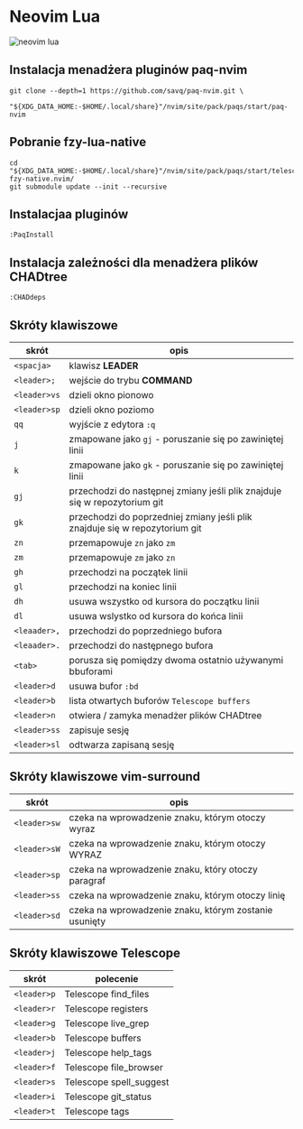 # Neovim Lua

![neovim lua](https://raw.githubusercontent.com/hattori-hanz0/neovim-config/main/img/neovim-lua.png)

## Instalacja menadżera pluginów paq-nvim

```
git clone --depth=1 https://github.com/savq/paq-nvim.git \
    "${XDG_DATA_HOME:-$HOME/.local/share}"/nvim/site/pack/paqs/start/paq-nvim
```

## Pobranie fzy-lua-native

```
cd "${XDG_DATA_HOME:-$HOME/.local/share}"/nvim/site/pack/paqs/start/telescope-fzy-native.nvim/
git submodule update --init --recursive
```

## Instalacjaa pluginów

```
:PaqInstall
```

## Instalacja zależności dla menadżera plików CHADtree

```
:CHADdeps
```

## Skróty klawiszowe

| skrót        | opis                                                                        |
|--------------|-----------------------------------------------------------------------------|
| `<spacja>`   | klawisz **LEADER**                                                          |
| `<leader>;`  | wejście do trybu **COMMAND**                                                |
| `<leader>vs` | dzieli okno pionowo                                                         |
| `<leader>sp` | dzieli okno poziomo                                                         |
| `qq`         | wyjście z edytora `:q`                                                      |
| `j`          | zmapowane jako `gj` - poruszanie się po zawiniętej linii                    |
| `k`          | zmapowane jako `gk` - poruszanie się po zawiniętej linii                    |
| `gj`         | przechodzi do następnej zmiany jeśli plik znajduje się w repozytorium git   |
| `gk`         | przechodzi do poprzedniej zmiany jeśli plik znajduje się w repozytorium git |
| `zn`         | przemapowuje `zn` jako `zm`                                                 |
| `zm`         | przemapowuje `zm` jako `zn`                                                 |
| `gh`         | przechodzi na początek linii                                                |
| `gl`         | przechodzi na koniec linii                                                  |
| `dh`         | usuwa wszystko od kursora do początku linii                                 |
| `dl`         | usuwa wslystko od kursora do końca linii                                    |
| `<leaader>,` | przechodzi do poprzedniego bufora                                           |
| `<leaader>.` | przechodzi do następnego bufora                                             |
| `<tab>`      | porusza się pomiędzy dwoma ostatnio używanymi bbuforami                     |
| `<leader>d`  | usuwa bufor `:bd`                                                           |
| `<leader>b`  | lista otwartych buforów `Telescope buffers`                                 |
| `<leader>n`  | otwiera / zamyka menadżer plików CHADtree                                   |
| `<leader>ss` | zapisuje sesję                                                              |
| `<leader>sl` | odtwarza zapisaną sesję                                                     |



## Skróty klawiszowe vim-surround

| skrót        | opis                                                  |
|--------------|-------------------------------------------------------|
| `<leader>sw` | czeka na wprowadzenie znaku, którym otoczy wyraz      |
| `<leader>sW` | czeka na wprowadzenie znaku, którym otoczy WYRAZ      |
| `<leader>sp` | czeka na wprowadzenie znaku, który otoczy paragraf    |
| `<leader>ss` | czeka na wprowadzenie znaku, którym otoczy linię      |
| `<leader>sd` | czeka na wprowadzenie znaku, którym zostanie usunięty |

## Skróty klawiszowe Telescope

| skrót       | polecenie               |
|-------------|-------------------------|
| `<leader>p` | Telescope find_files    |
| `<leader>r` | Telescope registers     |
| `<leader>g` | Telescope live_grep     |
| `<leader>b` | Telescope buffers       |
| `<leader>j` | Telescope help_tags     |
| `<leader>f` | Telescope file_browser  |
| `<leader>s` | Telescope spell_suggest |
| `<leader>i` | Telescope git_status    |
| `<leader>t` | Telescope tags          |
